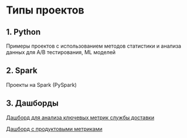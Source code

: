 # Типы проектов

## 1. Python

Примеры проектов с использованием методов статистики и анализа данных для A/B тестирования, ML моделей


## 2. Spark

Проекты на Spark (PySpark)

## 3. Дашборды

[Дашборд для анализа ключевых метрик службы доставки](http://redash.public.karpov.courses/public/dashboards/yKd0cGc3FBAG35BhucJiMfSLwFXooQkextbiEu8Y?org_slug=default)

[Дашборд с продуктовыми метриками](http://redash.public.karpov.courses/public/dashboards/EQMwCakT8EhEm26MHIgJh9kChNQlR3rie4hDPVIT?org_slug=default)

